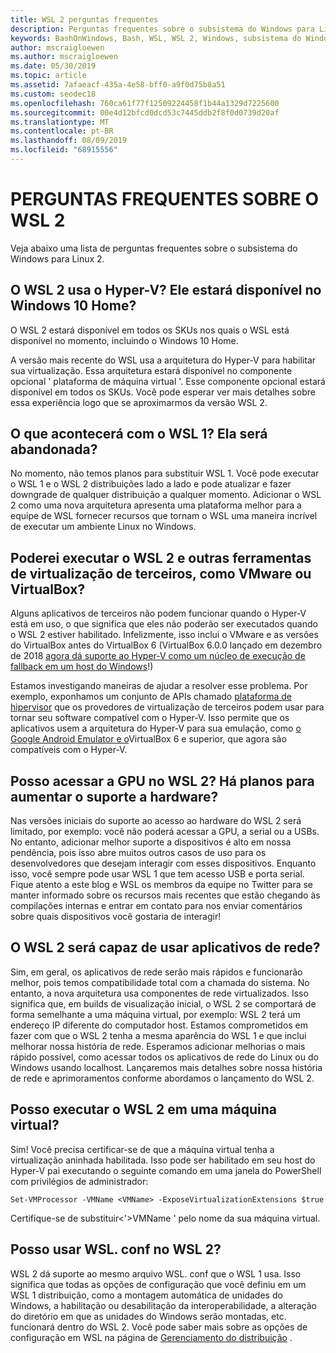 ```yaml
---
title: WSL 2 perguntas frequentes
description: Perguntas frequentes sobre o subsistema do Windows para Linux 2
keywords: BashOnWindows, Bash, WSL, WSL 2, Windows, subsistema do Windows para Linux, subsistema do Windows, Ubuntu, Debian, Suse, Windows 10, instalar
author: mscraigloewen
ms.author: mscraigloewen
ms.date: 05/30/2019
ms.topic: article
ms.assetid: 7afaeacf-435a-4e58-bff0-a9f0d75b8a51
ms.custom: seodec18
ms.openlocfilehash: 760ca61f77f12509224458f1b44a1329d7225600
ms.sourcegitcommit: 00e4d12bfcd0dcd53c7445ddb2f8f0d0739d20af
ms.translationtype: MT
ms.contentlocale: pt-BR
ms.lasthandoff: 08/09/2019
ms.locfileid: "68915556"
---
```

# <a name="wsl-2-faq"></a>PERGUNTAS FREQUENTES SOBRE O WSL 2

Veja abaixo uma lista de perguntas frequentes sobre o subsistema do Windows para Linux 2.

## <a name="does-wsl-2-use-hyper-v-will-it-be-available-on-windows-10-home"></a>O WSL 2 usa o Hyper-V? Ele estará disponível no Windows 10 Home?

O WSL 2 estará disponível em todos os SKUs nos quais o WSL está disponível no momento, incluindo o Windows 10 Home.

A versão mais recente do WSL usa a arquitetura do Hyper-V para habilitar sua virtualização. Essa arquitetura estará disponível no componente opcional ' plataforma de máquina virtual '. Esse componente opcional estará disponível em todos os SKUs. Você pode esperar ver mais detalhes sobre essa experiência logo que se aproximarmos da versão WSL 2.

## <a name="what-will-happen-to-wsl-1-will-it-be-abandoned"></a>O que acontecerá com o WSL 1? Ela será abandonada?

No momento, não temos planos para substituir WSL 1. Você pode executar o WSL 1 e o WSL 2 distribuições lado a lado e pode atualizar e fazer downgrade de qualquer distribuição a qualquer momento. Adicionar o WSL 2 como uma nova arquitetura apresenta uma plataforma melhor para a equipe de WSL fornecer recursos que tornam o WSL uma maneira incrível de executar um ambiente Linux no Windows.

## <a name="will-i-be-able-to-run-wsl-2-and-other-3rd-party-virtualization-tools-such-as-vmware-or-virtualbox"></a>Poderei executar o WSL 2 e outras ferramentas de virtualização de terceiros, como VMware ou VirtualBox?

Alguns aplicativos de terceiros não podem funcionar quando o Hyper-V está em uso, o que significa que eles não poderão ser executados quando o WSL 2 estiver habilitado. Infelizmente, isso inclui o VMware e as versões do VirtualBox antes do VirtualBox 6 (VirtualBox 6.0.0 lançado em dezembro de 2018 [agora dá suporte ao Hyper-V como um núcleo de execução de fallback em um host do Windows][1]!)

Estamos investigando maneiras de ajudar a resolver esse problema. Por exemplo, exponhamos um conjunto de APIs chamado [plataforma de hipervisor][2] que os provedores de virtualização de terceiros podem usar para tornar seu software compatível com o Hyper-V. Isso permite que os aplicativos usem a arquitetura do Hyper-V para sua emulação, como [o Google Android Emulator e o][3]VirtualBox 6 e superior, que agora são compatíveis com o Hyper-V.

## <a name="can-i-access-the-gpu-in-wsl-2-are-there-plans-to-increase-hardware-support"></a>Posso acessar a GPU no WSL 2? Há planos para aumentar o suporte a hardware?

Nas versões iniciais do suporte ao acesso ao hardware do WSL 2 será limitado, por exemplo: você não poderá acessar a GPU, a serial ou a USBs. No entanto, adicionar melhor suporte a dispositivos é alto em nossa pendência, pois isso abre muitos outros casos de uso para os desenvolvedores que desejam interagir com esses dispositivos. Enquanto isso, você sempre pode usar WSL 1 que tem acesso USB e porta serial. Fique atento a este blog e WSL os membros da equipe no Twitter para se manter informado sobre os recursos mais recentes que estão chegando às compilações internas e entrar em contato para nos enviar comentários sobre quais dispositivos você gostaria de interagir!

## <a name="will-wsl-2-be-able-to-use-networking-applications"></a>O WSL 2 será capaz de usar aplicativos de rede?

Sim, em geral, os aplicativos de rede serão mais rápidos e funcionarão melhor, pois temos compatibilidade total com a chamada do sistema. No entanto, a nova arquitetura usa componentes de rede virtualizados. Isso significa que, em builds de visualização inicial, o WSL 2 se comportará de forma semelhante a uma máquina virtual, por exemplo: WSL 2 terá um endereço IP diferente do computador host. Estamos comprometidos em fazer com que o WSL 2 tenha a mesma aparência do WSL 1 e que inclui melhorar nossa história de rede. Esperamos adicionar melhorias o mais rápido possível, como acessar todos os aplicativos de rede do Linux ou do Windows usando localhost. Lançaremos mais detalhes sobre nossa história de rede e aprimoramentos conforme abordamos o lançamento do WSL 2.

## <a name="can-i-run-wsl-2-in-a-virtual-machine"></a>Posso executar o WSL 2 em uma máquina virtual?

Sim! Você precisa certificar-se de que a máquina virtual tenha a virtualização aninhada habilitada. Isso pode ser habilitado em seu host do Hyper-V pai executando o seguinte comando em uma janela do PowerShell com privilégios de administrador:

`Set-VMProcessor -VMName <VMName> -ExposeVirtualizationExtensions $true`

Certifique-se de substituir&lt;'&gt;VMName ' pelo nome da sua máquina virtual.

## <a name="can-i-use-wslconf-in-wsl-2"></a>Posso usar WSL. conf no WSL 2?

WSL 2 dá suporte ao mesmo arquivo WSL. conf que o WSL 1 usa. Isso significa que todas as opções de configuração que você definiu em um WSL 1 distribuição, como a montagem automática de unidades do Windows, a habilitação ou desabilitação da interoperabilidade, a alteração do diretório em que as unidades do Windows serão montadas, etc. funcionará dentro do WSL 2. Você pode saber mais sobre as opções de configuração em WSL na página de [Gerenciamento do distribuição](./wsl-config.md) . 

 [1]: https://www.virtualbox.org/wiki/Changelog-6.0
 [2]: https://docs.microsoft.com/en-us/virtualization/api/
 [3]: https://devblogs.microsoft.com/visualstudio/hyper-v-android-emulator-support/
